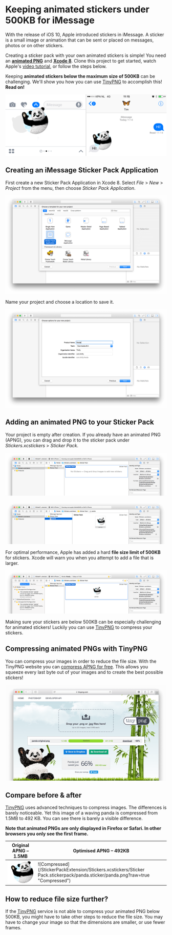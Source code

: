 # Keeping animated stickers under 500KB for iMessage

With the release of iOS 10, Apple introduced stickers in iMessage. A sticker is
a small image or animation that can be sent or placed on messages, photos or on
other stickers.

Creating a sticker pack with your own animated stickers is simple! You need an
**[animated PNG](https://en.wikipedia.org/wiki/APNG)** and
**[Xcode 8](https://developer.apple.com/xcode/)**.
Clone this project to get started, watch Apple's
[video tutorial](https://developer.apple.com/videos/play/tutorials/building-sticker-packs/),
or follow the steps below.

Keeping **animated stickers below the maximum size of 500KB** can be
challenging. We'll show you how you can use [TinyPNG](https://tinypng.com) to accomplish this! **Read on!**

![iMessage panda sticker](/Screenshots/sticker-example-animated.gif?raw=true "iMessage panda sticker")

## Creating an iMessage Sticker Pack Application

First create a new Sticker Pack Application in Xcode 8. Select *File* > *New* >
*Project* from the menu, then choose *Sticker Pack Application*.

![Create new project, step 1](/Screenshots/new-project-1.png?raw=true "Create new project, step 1")

Name your project and choose a location to save it.

![Create new project, step 2](/Screenshots/new-project-2.png?raw=true "Create new project, step 2")

## Adding an animated PNG to your Sticker Pack

Your project is empty after creation. If you already have an animated PNG (APNG), you
can drag and drop it to the sticker pack under *Stickers.xcstickers* > *Sticker
Pack*.

![Empty project](/Screenshots/project-empty.png?raw=true "Empty project")

![Drag and drop sticker](/Screenshots/project-panda.png?raw=true "Drag and drop sticker")

For optimal performance, Apple has added a hard **file size limit of 500KB**
for stickers. Xcode will warn you when you attempt to add a file that is larger.

![Error when over 500KB](/Screenshots/project-too-large.png?raw=true "Error when over 500KB")

Making sure your stickers are below 500KB can be especially challenging for
animated stickers! Luckily you can use [TinyPNG](https://tinypng.com) to compress your stickers.

## Compressing animated PNGs with TinyPNG

You can compress your images in order to reduce the file size. With the
TinyPNG website you can [compress APNG for free](https://tinypng.com).
This allows you squeeze every last byte out of your images and to create the
best possible stickers!

![APNG is now under 500KB](/Screenshots/tinypng-compression.png?raw=true "APNG is now under 500KB")

## Compare before & after

[TinyPNG](https://tinypng.com) uses advanced techniques to compress images. The differences is barely
noticeable. Yet this image of a waving panda is compressed from 1.5MB to 492 KB.
You can see there is barely a visible difference.

**Note that animated PNGs are only displayed in Firefox or Safari. In other
browsers you only see the first frame.**

Original APNG – 1.5MB | Optimised APNG – 492KB
----------------------------- | ------------------------------
![Original](/Source/panda-original.png?raw=true "Original") | ![Compressed](/StickerPackExtension/Stickers.xcstickers/Sticker Pack.stickerpack/panda.sticker/panda.png?raw=true "Compressed")

## How to reduce file size further?

If the [TinyPNG](https://tinypng.com) service is not able to compress your animated PNG below 500KB,
you might have to take other steps to reduce the file size. You may have to
change your image so that the dimensions are smaller, or use fewer frames.
